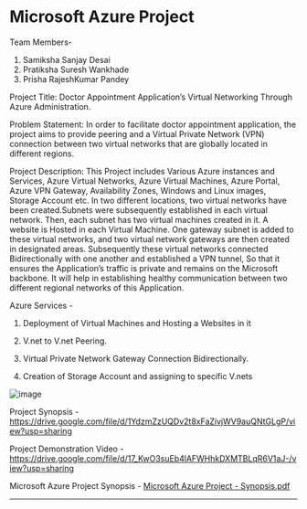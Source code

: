 # Microsoft Azure Project

Team Members- 
1. Samiksha Sanjay Desai
2. Pratiksha Suresh Wankhade
3. Prisha RajeshKumar Pandey

   
Project Title:
Doctor Appointment Application’s Virtual Networking Through Azure
Administration.

Problem Statement:
In order to facilitate doctor appointment application, the project aims to provide
peering and a Virtual Private Network (VPN) connection between two virtual networks
that are globally located in different regions. 

Project Description:
This Project includes Various Azure instances and Services, Azure Virtual Networks,
Azure Virtual Machines, Azure Portal, Azure VPN Gateway, Availability Zones,
Windows and Linux images, Storage Account etc.
In two different locations, two virtual networks have been created.Subnets were
subsequently established in each virtual network. Then, each subnet has two virtual
machines created in it. A website is Hosted in each Virtual Machine. One gateway
subnet is added to these virtual networks, and two virtual network gateways are then
created in designated areas. Subsequently these virtual networks connected
Bidirectionally with one another and established a VPN tunnel, So that it ensures the
Application’s traffic is private and remains on the Microsoft backbone. It will help in
establishing healthy communication between two different regional networks of this
Application.

Azure Services - 

1. Deployment of Virtual Machines and Hosting a Websites in it

2. V.net to V.net Peering.

3. Virtual Private Network Gateway Connection Bidirectionally.

4. Creation of Storage Account and assigning to specific V.nets

![image](https://github.com/pratikshawankhade11/azure-project-repo/assets/90560074/bcf77c3f-d441-4b1e-a3d5-29cc989bc5ff)   


Project Synopsis -   
https://drive.google.com/file/d/1YdzmZzUQDv2t8xFaZivjWV9auQNtGLgP/view?usp=sharing      

Project Demonstration Video - 
https://drive.google.com/file/d/17_KwO3suEb4lAFWHhkDXMTBLqR6V1aJ-/view?usp=sharing        


Microsoft Azure Project Synopsis - 
[Microsoft Azure Project - Synopsis.pdf](https://github.com/pratikshawankhade11/azure-project-repo/files/13319612/Microsoft.Azure.Project.-.Synopsis.pdf)

______________________________________________________________________________________________
   


